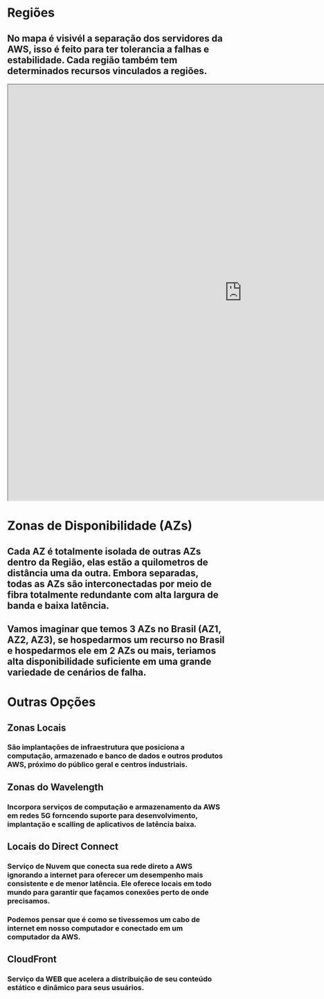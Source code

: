 
# Regiões
## No mapa é visivél a separação dos servidores da AWS, isso é feito para ter tolerancia a falhas e estabilidade. Cada região também tem determinados recursos vinculados a regiões.

<iframe height="960" width="1080" src="https://aws.amazon.com/pt/about-aws/global-infrastructure/regions_az/" title="Regiões"></iframe>


# Zonas de Disponibilidade (AZs)
## Cada AZ é totalmente isolada de outras AZs dentro da Região, elas estão a quilometros de distância uma da outra. Embora separadas, todas as AZs são interconectadas por meio de fibra totalmente redundante com alta largura de banda e baixa latência.
## Vamos imaginar que temos 3 AZs no Brasil (AZ1, AZ2, AZ3), se hospedarmos um recurso no Brasil e hospedarmos ele em 2 AZs ou mais, teriamos alta disponibilidade suficiente em uma grande variedade de cenários de falha.

# Outras Opções
## Zonas Locais
### São implantações de infraestrutura que posiciona a computação, armazenado e banco de dados e outros produtos AWS, próximo do público geral e centros industriais.
## Zonas do Wavelength
### Incorpora serviços de computação e armazenamento da AWS em redes 5G forncendo suporte para desenvolvimento, implantação e scalling de aplicativos de latência baixa.
## Locais do Direct Connect
### Serviço de Nuvem que conecta sua rede direto a AWS ignorando a internet para oferecer um desempenho mais consistente e de menor latência. Ele oferece locais em todo mundo para garantir que façamos conexões perto de onde precisamos.
### Podemos pensar que é como se tivessemos um cabo de internet em nosso computador e conectado em um computador da AWS.
## CloudFront
### Serviço da WEB que acelera a distribuição de seu conteúdo estático e dinâmico para seus usuários.